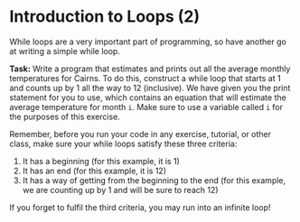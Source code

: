 # Introduction to Loops (2)

While loops are a very important part of programming, so have another go at writing a simple while loop.

**Task:** Write a program that estimates and prints out all the average monthly temperatures for Cairns. To do this, construct a while loop that starts at 1 and counts up by 1 all the way to 12 (inclusive). We have given you the print statement for you to use, which contains an equation that will estimate the average temperature for month `i`. Make sure to use a variable called `i` for the purposes of this exercise.

Remember, before you run your code in any exercise, tutorial, or other class, make sure your while loops satisfy these three criteria:
1. It has a beginning (for this example, it is 1)
2. It has an end (for this example, it is 12)
3. It has a way of getting from the beginning to the end (for this example, we are counting up by 1 and will be sure to reach 12)

If you forget to fulfil the third criteria, you may run into an infinite loop!
